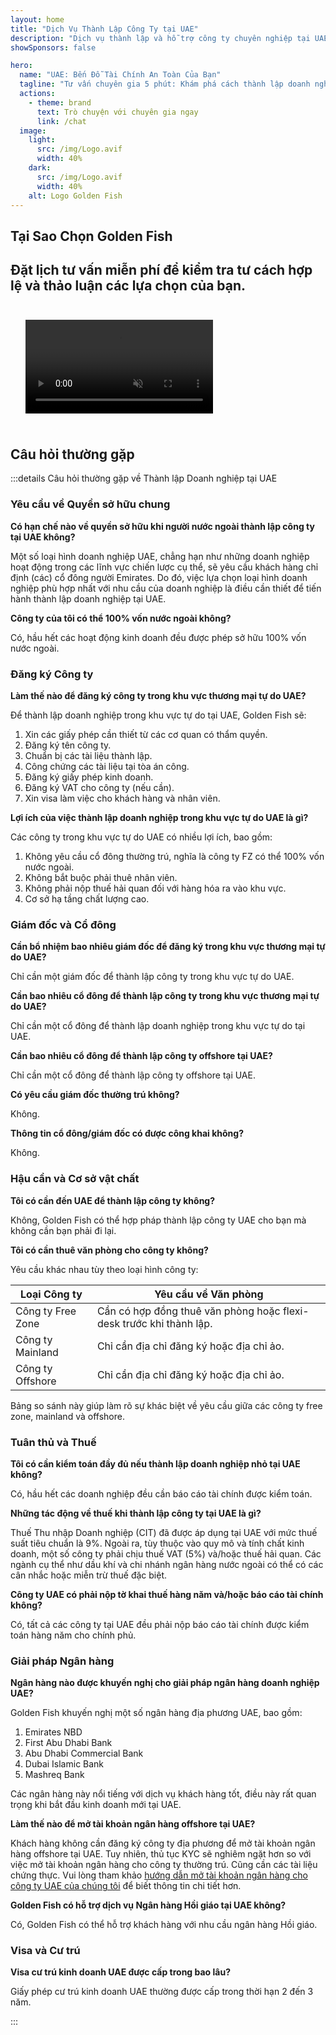 ```yaml
---
layout: home
title: "Dịch Vụ Thành Lập Công Ty tại UAE"
description: "Dịch vụ thành lập và hỗ trợ công ty chuyên nghiệp tại UAE. Giải pháp thiết lập công ty, ngân hàng, thuế, pháp lý và visa. Chỉ thanh toán sau khi được phê duyệt."
showSponsors: false

hero:
  name: "UAE: Bến Đỗ Tài Chính An Toàn Của Bạn"
  tagline: "Tư vấn chuyên gia 5 phút: Khám phá cách thành lập doanh nghiệp tại UAE <span class='hl'>không rủi ro</span>"
  actions:
    - theme: brand
      text: Trò chuyện với chuyên gia ngay
      link: /chat
  image:
    light:
      src: /img/Logo.avif
      width: 40%
    dark:
      src: /img/Logo.avif
      width: 40%
    alt: Logo Golden Fish
---
```


<FeatureBlock :card="{
  title: 'Hướng Dẫn Thành Lập Công Ty',
  details: 'Hướng dẫn đầy đủ để thành lập công ty tại **free zone, offshore, mainland, branch**. \n\n* Cho phép 100% Sở hữu nước ngoài tại Free Zones và Mainland\n* Thuế suất thấp - chỉ 9% thuế doanh nghiệp\n* Không kiểm soát tiền tệ - dễ dàng chuyển vốn về nước\n\n[Tìm hiểu thêm](/uae-business/offer/company-registration/)',
  link: '/uae-business/offer/company-registration/',
  src: {
    light: '/img/iStock-2051326997.avif',
    dark: '/img/iStock-1448478309.jpg',
    width: '100%'
  },
  inversion: false
}" />

<FeatureBlock :card="{
  title: 'Giải Pháp Ngân Hàng',
  details: 'Dễ dàng mở tài khoản doanh nghiệp hoặc cá nhân với các ngân hàng uy tín của UAE. \n\n* Dịch vụ PRO toàn diện cho phê duyệt chính phủ\n* Thiết lập gói ngân hàng hoàn chỉnh\n* **Tỷ lệ thành công 96%**\n\n[Tìm hiểu thêm](/uae-business/offer/banking/)',
  link: '/uae-business/offer/banking/',
  src: {
    light: '/img/iStock-2153786564.avif',
    dark: '/img/iStock-2166793628.avif',
    width: '100%'
  },
  inversion: true
}" />

<FeatureBlock :card="{
  title: 'Golden Visa & Cư Trú',
  details: 'Nhận **Golden Visa** UAE để cư trú dài hạn với quy trình đăng ký thuận tiện. \n\n* **Không cần nhập cảnh UAE mỗi 6 tháng**\n* Hiệu lực 10 năm với tùy chọn gia hạn khi duy trì đủ điều kiện\n* Tỷ lệ thành công 92%\n\n[Tìm hiểu thêm](/uae-business/offer/golden-visa/)',
  link: '/uae-business/offer/golden-visa/',
  src: {
    light: '/img/iStock-1312241253.avif',
    dark: '/img/ILONMASKID.webp',
    width: '100%'
  },
  inversion: false
}" />

<FeatureCards :features="[
  {
    title: 'Dịch Vụ Tuân Thủ',
    details: 'Chuyên gia của chúng tôi hướng dẫn bạn qua các yêu cầu quy định phức tạp của UAE, bao gồm báo cáo ESR và hồ sơ UBO.',
    items: [],
    linkText: 'Tìm hiểu thêm',
    link: '/uae-business/company-registration/Protect-Your-Business',
    icon: {
      light: '/img/iStock-1299393716.avif',
      dark: '/img/iStock-2149731304.avif',
      alt: 'Dịch Vụ Tuân Thủ'
    }
  },
  {
    title: 'Thuế Doanh Nghiệp & VAT',
    details: 'Tư vấn chuyên môn đảm bảo tuân thủ nghĩa vụ Thuế Doanh Nghiệp và VAT với Cơ quan Thuế Liên bang (FTA).',
    items: [],
    linkText: 'Tìm hiểu thêm',
    link: '/uae-business/company-registration/accounting-legal',
    icon: {
      light: '/img/iStock-1018285934.avif',
      dark: '/img/iStock-584576538.avif',
      alt: 'Dịch Vụ Thuế'
    }
  },
  {
    title: 'Dịch Vụ Pháp Lý',
    details: 'Đội ngũ pháp lý tư vấn về luật UAE liên quan đến M&A, tái cấu trúc doanh nghiệp, tài chính và giải quyết tranh chấp.',
    items: [],
    linkText: 'Tìm hiểu thêm',
    link: '/uae-business/company-registration/Protect-Your-Business',
    icon: {
      light: '/img/iStock-650045508.avif',
      dark: '/img/iStock-1498627598.avif',
      alt: 'Dịch Vụ Pháp Lý'
    }
  },
  {
    title: 'Kế Toán & Tiền Lương',
    details: 'Kế toán của chúng tôi quản lý tài chính, cung cấp dịch vụ ghi sổ, đối chiếu, tính lương và hỗ trợ kiểm toán, tiết kiệm chi phí tuyển dụng.',
    items: [],
    linkText: 'Tìm hiểu thêm',
    link: '/resources/contacts',
    icon: {
      light: '/img/iStock-1022793868.avif',
      dark: '/img/iStock-1320130292.jpg',
      alt: 'Dịch Vụ Kế Toán'
    }
  },
]" />

## Tại Sao Chọn Golden Fish

<BenefitsList :features="[
  {
    icon: '🏢',
    title: 'Chuyên Môn Tại UAE',
    text: 'Các chuyên gia tận tâm tại Dubai cung cấp hướng dẫn chuyên nghiệp trong suốt quá trình thực hiện.'
  },
  {
    icon: '📊',
    title: 'Tỷ Lệ Thành Công Đã Được Chứng Minh',
    text: 'Tỷ lệ phê duyệt trên 90% với hàng trăm visa, tài khoản ngân hàng và đăng ký công ty được cấp thông qua quy trình xử lý cao cấp của chúng tôi.'
  },
  {
    icon: '💸',
    title: '**Phí Dựa Trên Thành Công**',
    text: '[Chỉ thanh toán sau khi được phê duyệt](/uae-business/benefits/success-based-fees). Hoàn toàn minh bạch không có chi phí ẩn.'
  },
]" />

## Đặt lịch tư vấn miễn phí để kiểm tra tư cách hợp lệ và thảo luận các lựa chọn của bạn.

<video autoplay muted playsinline style="padding: 24px">
  <source src="/img/iStock-2185906461.mp4" type="video/mp4">
</video>

<ContactFormModalNav buttonText="Trao đổi với chuyên gia" formStyle="display: block; margin: 1rem auto;"/>

## Câu hỏi thường gặp

:::details Câu hỏi thường gặp về Thành lập Doanh nghiệp tại UAE

### Yêu cầu về Quyền sở hữu chung

**Có hạn chế nào về quyền sở hữu khi người nước ngoài thành lập công ty tại UAE không?**

Một số loại hình doanh nghiệp UAE, chẳng hạn như những doanh nghiệp hoạt động trong các lĩnh vực chiến lược cụ thể, sẽ yêu cầu khách hàng chỉ định (các) cổ đông người Emirates. Do đó, việc lựa chọn loại hình doanh nghiệp phù hợp nhất với nhu cầu của doanh nghiệp là điều cần thiết để tiến hành thành lập doanh nghiệp tại UAE.

**Công ty của tôi có thể 100% vốn nước ngoài không?**

Có, hầu hết các hoạt động kinh doanh đều được phép sở hữu 100% vốn nước ngoài.

### Đăng ký Công ty

**Làm thế nào để đăng ký công ty trong khu vực thương mại tự do UAE?**

Để thành lập doanh nghiệp trong khu vực tự do tại UAE, Golden Fish sẽ:

1. Xin các giấy phép cần thiết từ các cơ quan có thẩm quyền.
2. Đăng ký tên công ty.
3. Chuẩn bị các tài liệu thành lập.
4. Công chứng các tài liệu tại tòa án công.
5. Đăng ký giấy phép kinh doanh.
6. Đăng ký VAT cho công ty (nếu cần).
7. Xin visa làm việc cho khách hàng và nhân viên.

**Lợi ích của việc thành lập doanh nghiệp trong khu vực tự do UAE là gì?**

Các công ty trong khu vực tự do UAE có nhiều lợi ích, bao gồm:

1. Không yêu cầu cổ đông thường trú, nghĩa là công ty FZ có thể 100% vốn nước ngoài.
2. Không bắt buộc phải thuê nhân viên.
3. Không phải nộp thuế hải quan đối với hàng hóa ra vào khu vực.
4. Cơ sở hạ tầng chất lượng cao.

### Giám đốc và Cổ đông

**Cần bổ nhiệm bao nhiêu giám đốc để đăng ký trong khu vực thương mại tự do UAE?**

Chỉ cần một giám đốc để thành lập công ty trong khu vực tự do UAE.

**Cần bao nhiêu cổ đông để thành lập công ty trong khu vực thương mại tự do UAE?**

Chỉ cần một cổ đông để thành lập doanh nghiệp trong khu vực tự do tại UAE.

**Cần bao nhiêu cổ đông để thành lập công ty offshore tại UAE?**

Chỉ cần một cổ đông để thành lập công ty offshore tại UAE.

**Có yêu cầu giám đốc thường trú không?**

Không.

**Thông tin cổ đông/giám đốc có được công khai không?**

Không.

### Hậu cần và Cơ sở vật chất

**Tôi có cần đến UAE để thành lập công ty không?**

Không, Golden Fish có thể hợp pháp thành lập công ty UAE cho bạn mà không cần bạn phải đi lại.

**Tôi có cần thuê văn phòng cho công ty không?**

Yêu cầu khác nhau tùy theo loại hình công ty:

| Loại Công ty | Yêu cầu về Văn phòng |
| ----------------- | --------------------------------------------------------------------------------------- |
| Công ty Free Zone | Cần có hợp đồng thuê văn phòng hoặc flexi-desk trước khi thành lập. |
| Công ty Mainland | Chỉ cần địa chỉ đăng ký hoặc địa chỉ ảo. |
| Công ty Offshore | Chỉ cần địa chỉ đăng ký hoặc địa chỉ ảo. |

Bảng so sánh này giúp làm rõ sự khác biệt về yêu cầu giữa các công ty free zone, mainland và offshore.

### Tuân thủ và Thuế

**Tôi có cần kiểm toán đầy đủ nếu thành lập doanh nghiệp nhỏ tại UAE không?**

Có, hầu hết các doanh nghiệp đều cần báo cáo tài chính được kiểm toán.

**Những tác động về thuế khi thành lập công ty tại UAE là gì?**

Thuế Thu nhập Doanh nghiệp (CIT) đã được áp dụng tại UAE với mức thuế suất tiêu chuẩn là 9%. Ngoài ra, tùy thuộc vào quy mô và tính chất kinh doanh, một số công ty phải chịu thuế VAT (5%) và/hoặc thuế hải quan. Các ngành cụ thể như dầu khí và chi nhánh ngân hàng nước ngoài có thể có các cân nhắc hoặc miễn trừ thuế đặc biệt.

**Công ty UAE có phải nộp tờ khai thuế hàng năm và/hoặc báo cáo tài chính không?**

Có, tất cả các công ty tại UAE đều phải nộp báo cáo tài chính được kiểm toán hàng năm cho chính phủ.

### Giải pháp Ngân hàng

**Ngân hàng nào được khuyến nghị cho giải pháp ngân hàng doanh nghiệp UAE?**

Golden Fish khuyến nghị một số ngân hàng địa phương UAE, bao gồm:

1. Emirates NBD
2. First Abu Dhabi Bank
3. Abu Dhabi Commercial Bank
4. Dubai Islamic Bank
5. Mashreq Bank

Các ngân hàng này nổi tiếng với dịch vụ khách hàng tốt, điều này rất quan trọng khi bắt đầu kinh doanh mới tại UAE.

**Làm thế nào để mở tài khoản ngân hàng offshore tại UAE?**

Khách hàng không cần đăng ký công ty địa phương để mở tài khoản ngân hàng offshore tại UAE. Tuy nhiên, thủ tục KYC sẽ nghiêm ngặt hơn so với việc mở tài khoản ngân hàng cho công ty thường trú. Cũng cần các tài liệu chứng thực. Vui lòng tham khảo [hướng dẫn mở tài khoản ngân hàng cho công ty UAE của chúng tôi](./uae-business/company-registration/banking) để biết thông tin chi tiết hơn.

**Golden Fish có hỗ trợ dịch vụ Ngân hàng Hồi giáo tại UAE không?**

Có, Golden Fish có thể hỗ trợ khách hàng với nhu cầu ngân hàng Hồi giáo.

### Visa và Cư trú

**Visa cư trú kinh doanh UAE được cấp trong bao lâu?**

Giấy phép cư trú kinh doanh UAE thường được cấp trong thời hạn 2 đến 3 năm.

:::